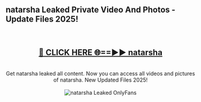 <h2>natarsha Leaked Private Video And Photos - Update Files 2025!</h2>
<br>
<div align="center">
<h2><a href="https://top-ai-tools.click/QrbHav" rel="nofollow">🔴 CLICK HERE 🌐==►► natarsha</a></h2>
<br>
Get natarsha leaked all content. Now you can access all videos and pictures of natarsha. New Updated Files 2025!
<br>
<br>
<a href="https://top-ai-tools.click/QrbHav" rel="nofollow" data-target="animated-image.originalLink"><img src="https://i.ibb.co.com/WyWwxjT/player-gif2.gif" alt="natarsha Leaked  OnlyFans" style="max-width: 100%; display: inline-block;" data-target="animated-image.originalImage"></a>
</div>
<br>